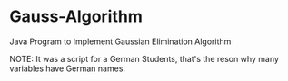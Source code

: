 # Gauss-Algorithm
Java Program to Implement Gaussian Elimination Algorithm

NOTE: It was a script for a German Students, that's the reson why many variables have German names.
